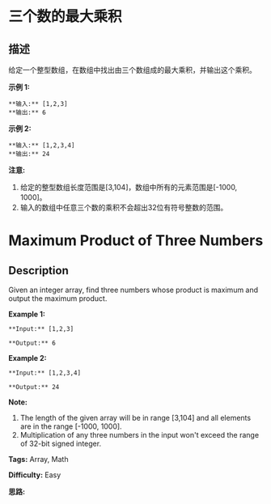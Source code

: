 # 三个数的最大乘积

## 描述

给定一个整型数组，在数组中找出由三个数组成的最大乘积，并输出这个乘积。

**示例 1:**

    
    
    **输入:** [1,2,3]
    **输出:** 6
    

**示例 2:**

    
    
    **输入:** [1,2,3,4]
    **输出:** 24
    

**注意:**

  1. 给定的整型数组长度范围是[3,104]，数组中所有的元素范围是[-1000, 1000]。
  2. 输入的数组中任意三个数的乘积不会超出32位有符号整数的范围。



# Maximum Product of Three Numbers

## Description



Given an integer array, find three numbers whose product is maximum and output the maximum product.

**Example 1:**

    
    
    **Input:** [1,2,3]
    **Output:** 6
    



**Example 2:**

    
    
    **Input:** [1,2,3,4]
    **Output:** 24
    



**Note:**

  1. The length of the given array will be in range [3,104] and all elements are in the range [-1000, 1000].
  2. Multiplication of any three numbers in the input won't exceed the range of 32-bit signed integer.




**Tags:** Array, Math

**Difficulty:** Easy

**思路:**
